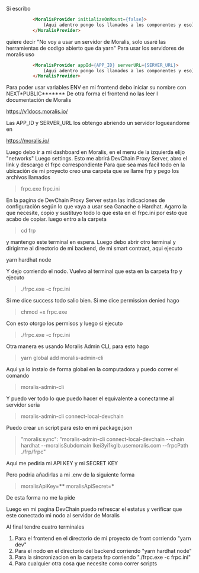 Si escribo

```HTML
          <MoralisProvider initializeOnMount={false}>
              (Aqui adentro pongo los llamados a los componentes y eso)
          </MoralisProvider>
```

quiere decir "No voy a usar un servidor
de Moralis, solo usaré las herramientas de codigo abierto que da yarn"
Para usar los servidores de moralis uso

```HTML
          <MoralisProvider appId={APP_ID} serverURL={SERVER_URL}>
              (Aqui adentro pongo los llamados a los componentes y eso)
          </MoralisProvider>
```

Para poder usar variables ENV en mi frontend debo iniciar su nombre con NEXT\*PUBLIC**\*\*\***
De otra forma el frontend no las leer l documentación de Moralis

https://v1docs.moralis.io/

Las APP_ID y SERVER_URL los obtengo abriendo un servidor logueandome en

https://moralis.io/

Luego debo ir a mi dashboard en Moralis, en el menu de la izquierda elijo "networks"
Luego settings. Esto me abrirá DevChain Proxy Server, abro el link y descargo el frpc correspondiente
Para que sea mas facil todo en la ubicación de mi proyecto creo una carpeta que se llame frp
y pego los archivos llamados

> frpc.exe
> frpc.ini

En la pagina de DevChain Proxy Server estan las indicaciones de configuración según lo que
vaya a usar sea Ganache o Hardhat. Agarro la que necesite, copio y sustituyo todo lo que esta
en el frpc.ini por esto que acabo de copiar. luego entro a la carpeta

> cd frp

y mantengo este terminal en espera. Luego debo abrir otro terminal y dirigirme al directorio de
mi backend, de mi smart contract, aqui ejecuto

yarn hardhat node

Y dejo corriendo el nodo. Vuelvo al terminal que esta en la carpeta frp y ejecuto

> ./frpc.exe -c frpc.ini

Si me dice success todo salio bien. Si me dice permission denied hago

> chmod +x frpc.exe

Con esto otorgo los permisos y luego si ejecuto

> ./frpc.exe -c frpc.ini

Otra manera es usando Moralis Admin CLI, para esto hago

> yarn global add moralis-admin-cli

Aqui ya lo instalo de forma global en la computadora y puedo correr el comando

> moralis-admin-cli

Y puedo ver todo lo que puedo hacer el equivalente a conectarme al servidor seria

> moralis-admin-cli connect-local-devchain

Puedo crear un script para esto en mi package.json

> "moralis:sync": "moralis-admin-cli connect-local-devchain --chain hardhat --moralisSubdomain lkei3yi1kglb.usemoralis.com --frpcPath ./frp/frpc"

Aqui me pediria mi API KEY y mi SECRET KEY

Pero podria añadirlas a mi .env de la siguiente forma

> moralisApiKey=**\*\***
> moralisApiSecret=**\***

De esta forma no me la pide

Luego en mi pagina DevChain puedo refrescar el estatus y verificar que este conectado mi nodo
al servidor de Moralis

Al final tendre cuatro terminales

1. Para el frontend en el directorio de mi proyecto de front corriendo "yarn dev"
2. Para el nodo en el directorio del backend corriendo "yarn hardhat node"
3. Para la sincronizacion en la carpeta frp corriendo "./frpc.exe -c frpc.ini"
4. Para cualquier otra cosa que necesite como correr scripts
